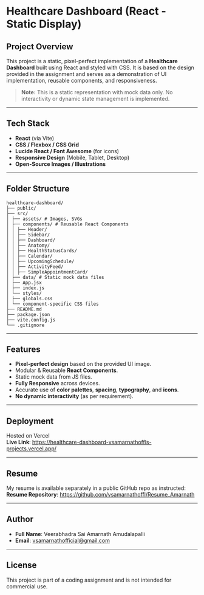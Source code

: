 # Healthcare Dashboard (React - Static Display)


## Project Overview

This project is a static, pixel-perfect implementation of a **Healthcare Dashboard** built using React and styled with CSS. It is based on the design provided in the assignment and serves as a demonstration of UI implementation, reusable components, and responsiveness.

> **Note:** This is a static representation with mock data only. No interactivity or dynamic state management is implemented.

---

## Tech Stack

- **React** (via Vite)
- **CSS / Flexbox / CSS Grid**
- **Lucide React / Font Awesome** (for icons)
- **Responsive Design** (Mobile, Tablet, Desktop)
- **Open-Source Images / Illustrations**

---

## Folder Structure
```
healthcare-dashboard/
├── public/
├── src/
│ ├── assets/ # Images, SVGs
│ ├── components/ # Reusable React Components
│ │ ├── Header/
│ │ ├── Sidebar/
│ │ ├── Dashboard/
│ │ ├── Anatomy/
│ │ ├── HealthStatusCards/
│ │ ├── Calendar/
│ │ ├── UpcomingSchedule/
│ │ ├── ActivityFeed/
│ │ ├── SimpleAppointmentCard/
│ ├── data/ # Static mock data files
│ ├── App.jsx
│ ├── index.js
│ └── styles/
│ ├── globals.css
│ └── component-specific CSS files
├── README.md
├── package.json
├── vite.config.js
└── .gitignore
```

---

## Features

- **Pixel-perfect design** based on the provided UI image.
- Modular & Reusable **React Components**.
- Static mock data from JS files.
- **Fully Responsive** across devices.
- Accurate use of **color palettes**, **spacing**, **typography**, and **icons**.
- **No dynamic interactivity** (as per requirement).

---

## Deployment

Hosted on Vercel  
**Live Link**: https://healthcare-dashboard-vsamarnathoffls-projects.vercel.app/ 


---

## Resume

My resume is available separately in a public GitHub repo as instructed:  
**Resume Repository**: https://github.com/vsamarnathoffl/Resume_Amarnath

---

## Author

- **Full Name**: Veerabhadra Sai Amarnath Amudalapalli  
- **Email**: vsamarnathofficial@gmail.com
  
---

## License

This project is part of a coding assignment and is not intended for commercial use.
